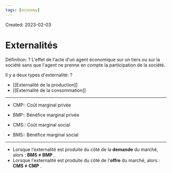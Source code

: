 ```yaml
---
tags: [economy] 
---
```

Created: 2023-02-03

# Externalités
Définition:
?
L'effet de l'acte d'un agent économique sur un tiers ou sur la société sans que l'agent ne prenne en compte la participation de la société.
<!--SR:!2023-02-22,8,190-->

Il y a deux types d'externalité:
?
- [[Externalité de la production]]
- [[Externalité de la consommation]]
<!--SR:!2023-04-01,39,270-->

---
- CMP:: Coût marginal privée
<!--SR:!2023-03-10,24,270-->
- BMP:: Bénéfice marginal privée
<!--SR:!2023-03-15,26,250-->
- CMS:: Coût marginal social
<!--SR:!2023-03-26,33,270-->
- BMS:: Bénéfice marginal social
<!--SR:!2023-04-07,46,290-->

---

- Lorsque l'externalité est produite du côté de la **demande** du marché, alors : **BMS ≠ BMP** .
- Lorsque l'externalité est produite du côté de l'**offre** du marché, alors : **CMS ≠ CMP** .